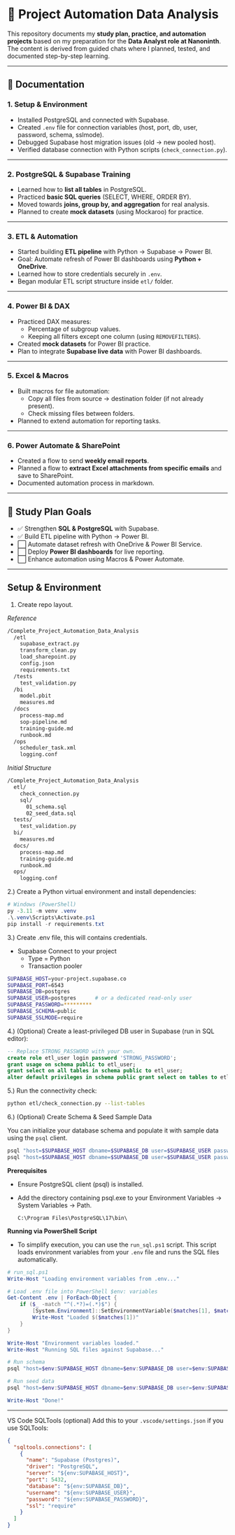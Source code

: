 # 📘 Project Automation Data Analysis

This repository documents my **study plan, practice, and automation projects** based on my preparation for the **Data Analyst role at Nanoninth**.  
The content is derived from guided chats where I planned, tested, and documented step-by-step learning.  

---

## 📂 Documentation

### 1. **Setup & Environment**
- Installed PostgreSQL and connected with Supabase.  
- Created `.env` file for connection variables (host, port, db, user, password, schema, sslmode).  
- Debugged Supabase host migration issues (old → new pooled host).  
- Verified database connection with Python scripts (`check_connection.py`).  

---

### 2. **PostgreSQL & Supabase Training**
- Learned how to **list all tables** in PostgreSQL.  
- Practiced **basic SQL queries** (SELECT, WHERE, ORDER BY).  
- Moved towards **joins, group by, and aggregation** for real analysis.  
- Planned to create **mock datasets** (using Mockaroo) for practice.  

---

### 3. **ETL & Automation**
- Started building **ETL pipeline** with Python → Supabase → Power BI.  
- Goal: Automate refresh of Power BI dashboards using **Python + OneDrive**.  
- Learned how to store credentials securely in `.env`.  
- Began modular ETL script structure inside `etl/` folder.  

---

### 4. **Power BI & DAX**
- Practiced DAX measures:
  - Percentage of subgroup values.  
  - Keeping all filters except one column (using `REMOVEFILTERS`).  
- Created **mock datasets** for Power BI practice.  
- Plan to integrate **Supabase live data** with Power BI dashboards.  

---

### 5. **Excel & Macros**
- Built macros for file automation:
  - Copy all files from source → destination folder (if not already present).  
  - Check missing files between folders.  
- Planned to extend automation for reporting tasks.  

---

### 6. **Power Automate & SharePoint**
- Created a flow to send **weekly email reports**.  
- Planned a flow to **extract Excel attachments from specific emails** and save to SharePoint.  
- Documented automation process in markdown.  

---

## 🎯 Study Plan Goals

- ✅ Strengthen **SQL & PostgreSQL** with Supabase.  
- ✅ Build ETL pipeline with Python → Power BI.  
- ⬜ Automate dataset refresh with OneDrive & Power BI Service.  
- ⬜ Deploy **Power BI dashboards** for live reporting.  
- ⬜ Enhance automation using Macros & Power Automate.  

---

## **Setup & Environment**
1) Create repo layout.

*Reference*
```bash
/Complete_Project_Automation_Data_Analysis
  /etl
    supabase_extract.py
    transform_clean.py
    load_sharepoint.py
    config.json
    requirements.txt
  /tests
    test_validation.py
  /bi
    model.pbit
    measures.md
  /docs
    process-map.md
    sop-pipeline.md
    training-guide.md
    runbook.md
  /ops
    scheduler_task.xml
    logging.conf
```

*Initial Structure*
```bash
/Complete_Project_Automation_Data_Analysis
  etl/
    check_connection.py
    sql/
      01_schema.sql
      02_seed_data.sql
  tests/
    test_validation.py
  bi/
    measures.md
  docs/
    process-map.md
    training-guide.md
    runbook.md
  ops/
    logging.conf
```

2.) Create a Python virtual environment and install dependencies:
```powershell
# Windows (PowerShell)
py -3.11 -m venv .venv
.\.venv\Scripts\Activate.ps1
pip install -r requirements.txt
```

3.) Create .env file, this will contains credentials.
* Supabase Connect to your project
  * Type = Python
  * Transaction pooler

```bash
SUPABASE_HOST=your-project.supabase.co
SUPABASE_PORT=6543
SUPABASE_DB=postgres
SUPABASE_USER=postgres      # or a dedicated read-only user
SUPABASE_PASSWORD=*********
SUPABASE_SCHEMA=public
SUPABASE_SSLMODE=require
```

4.)  (Optional) Create a least-privileged DB user in Supabase (run in SQL editor):
```sql
-- Replace STRONG_PASSWORD with your own.
create role etl_user login password 'STRONG_PASSWORD';
grant usage on schema public to etl_user;
grant select on all tables in schema public to etl_user;
alter default privileges in schema public grant select on tables to etl_user;
```

5.) Run the connectivity check:
```bash
python etl/check_connection.py --list-tables
```

6.) (Optional) Create Schema & Seed Sample Data

You can initialize your database schema and populate it with sample data using the `psql` client.
```bash
psql "host=$SUPABASE_HOST dbname=$SUPABASE_DB user=$SUPABASE_USER password=$SUPABASE_PASSWORD port=$SUPABASE_PORT sslmode=require" -f etl/sql/01_schema.sql
psql "host=$SUPABASE_HOST dbname=$SUPABASE_DB user=$SUPABASE_USER password=$SUPABASE_PASSWORD port=$SUPABASE_PORT sslmode=require" -f etl/sql/02_seed_data.sql
```
  **Prerequisites**
* Ensure PostgreSQL client (psql) is installed.

* Add the directory containing psql.exe to your Environment Variables → System Variables → Path.
  ```markfile
  C:\Program Files\PostgreSQL\17\bin\
  ```

**Running via PowerShell Script**

* To simplify execution, you can use the `run_sql.ps1` script. This script loads environment variables from your `.env` file and runs the SQL files automatically.
```ps1
# run_sql.ps1
Write-Host "Loading environment variables from .env..."

# Load .env file into PowerShell $env: variables
Get-Content .env | ForEach-Object {
    if ($_ -match "^(.*?)=(.*)$") {
        [System.Environment]::SetEnvironmentVariable($matches[1], $matches[2], "Process")
        Write-Host "Loaded $($matches[1])"
    }
}

Write-Host "Environment variables loaded."
Write-Host "Running SQL files against Supabase..."

# Run schema
psql "host=$env:SUPABASE_HOST dbname=$env:SUPABASE_DB user=$env:SUPABASE_USER password=$env:SUPABASE_PASSWORD port=$env:SUPABASE_PORT sslmode=require" -f etl/sql/01_schema.sql

# Run seed data
psql "host=$env:SUPABASE_HOST dbname=$env:SUPABASE_DB user=$env:SUPABASE_USER password=$env:SUPABASE_PASSWORD port=$env:SUPABASE_PORT sslmode=require" -f etl/sql/02_seed_data.sql

Write-Host "Done!"

```
---

VS Code SQLTools (optional)
Add this to your `.vscode/settings.json` if you use SQLTools:
```json
{
  "sqltools.connections": [
    {
      "name": "Supabase (Postgres)",
      "driver": "PostgreSQL",
      "server": "${env:SUPABASE_HOST}",
      "port": 5432,
      "database": "${env:SUPABASE_DB}",
      "username": "${env:SUPABASE_USER}",
      "password": "${env:SUPABASE_PASSWORD}",
      "ssl": "require"
    }
  ]
}
```